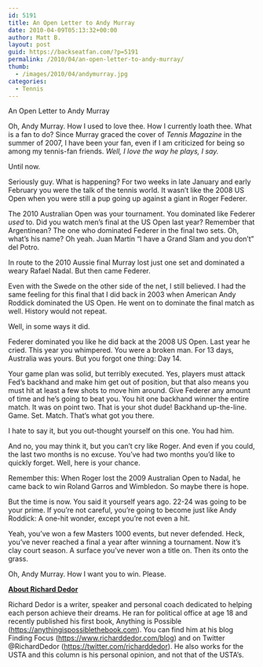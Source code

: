 ```yaml
---
id: 5191
title: An Open Letter to Andy Murray
date: 2010-04-09T05:13:32+00:00
author: Matt B.
layout: post
guid: https://backseatfan.com/?p=5191
permalink: /2010/04/an-open-letter-to-andy-murray/
thumb:
  - /images/2010/04/andymurray.jpg
categories:
  - Tennis
---
```


<div class="entry">
  <p>
    An Open Letter to Andy Murray
  </p>

  <p>
    Oh, Andy Murray. How I used to love thee. How I currently loath thee. What is a fan to do? Since Murray graced the cover of <em>Tennis Magazine</em> in the summer of 2007, I have been your fan, even if I am criticized for being so among my tennis-fan friends. <em>Well, I love the way he plays, I say.</em>
  </p>

  <p>
    Until now.
  </p>

  <p>
    Seriously guy. What is happening? For two weeks in late January and early February you were the talk of the tennis world. It wasn’t like the 2008 US Open when you were still a pup going up against a giant in Roger Federer.
  </p>

  <p>
    The 2010 Australian Open was your tournament. You dominated like Federer <em>used </em>to. Did you watch men’s final at the US Open last year? Remember that Argentinean? The one who dominated Federer in the final two sets. Oh, what’s his name? Oh yeah. Juan Martin “I have a Grand Slam and you don’t” del Potro.
  </p>

  <p>
    In route to the 2010 Aussie final Murray lost just one set and dominated a weary Rafael Nadal. But then came Federer.
  </p>

  <p>
    Even with the Swede on the other side of the net, I still believed. I had the same feeling for this final that I did back in 2003 when American Andy Roddick dominated the US Open. He went on to dominate the final match as well. History would not repeat.
  </p>

  <p>
    Well, in some ways it did.
  </p>

  <p>
    Federer dominated you like he did back at the 2008 US Open. Last year he cried. This year you whimpered. You were a broken man. For 13 days, Australia was yours. But you forgot one thing: Day 14.
  </p>

  <p>
    Your game plan was solid, but terribly executed. Yes, players must attack Fed’s backhand and make him get out of position, but that also means you must hit at least a few shots to move him around. Give Federer any amount of time and he’s going to beat you. You hit one backhand winner the entire match. It was on point two. That is your shot dude! Backhand up-the-line. Game. Set. Match. That’s what got you there.
  </p>

  <p>
    I hate to say it, but you out-thought yourself on this one. You had him.
  </p>

  <p>
    And no, you may think it, but you can’t cry like Roger. And even if you could, the last two months is no excuse. You’ve had two months you’d like to quickly forget. Well, here is your chance.
  </p>

  <p>
    Remember this: When Roger lost the 2009 Australian Open to Nadal, he came back to win Roland Garros and Wimbledon. So maybe there is hope.
  </p>

  <p>
    But the time is now. You said it yourself years ago. 22-24 was going to be your prime. If you’re not careful, you’re going to become just like Andy Roddick: A one-hit wonder, except you’re not even a hit.
  </p>

  <p>
    Yeah, you’ve won a few Masters 1000 events, but never defended. Heck, you’ve never reached a final a year after winning a tournament. Now it’s clay court season. A surface you’ve never won a title on. Then its onto the grass.
  </p>

  <p>
    Oh, Andy Murray. How I want you to win. Please.
  </p>

  <p>
    <strong><span style="text-decoration: underline;">About Richard Dedor</span></strong>
  </p>

  <p>
    Richard Dedor is a writer, speaker and personal coach dedicated to helping each person achieve their dreams. He ran for political office at age 18 and recently published his first book, Anything is Possible (<a href="https://anythingispossiblethebook.com/">https://anythingispossiblethebook.com</a>). You can find him at his blog Finding Focus (<a href="https://www.richarddedor.com/blog/">https://www.richarddedor.com/blog</a>) and on Twitter @RichardDedor (<a href="https://twitter.com/richarddedor">https://twitter.com/richarddedor</a>). He also works for the USTA and this column is his personal opinion, and not that of the USTA’s.
  </p>
</div>
